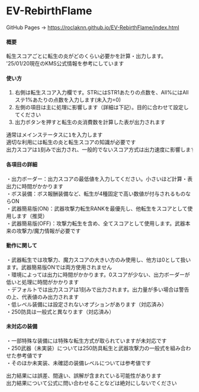 # EV-RebirthFlame
GitHub Pages -> https://roclaknn.github.io/EV-RebirthFlame/index.html

#### 概要
転生スコアごとに転生の炎がどのくらい必要かを計算・出力します。<br>
'25/01/20現在のKMS公式情報を参考にしています<br>

#### 使い方
1. 右側は転生スコア入力欄です。STRにはSTR1あたりの点数を、All%にはAllステ1%あたりの点数を入力します(未入力=0)<br>
2. 左側の項目は主に処理に影響します（詳細は下記）。目的に合わせて設定してください<br>
3. 出力ボタンを押すと転生の炎消費数を計算した表が出力されます<br>
<pre>
通常はメインステータスに1を入力します
適切な利用には転生の炎と転生スコアの知識が必要です
出力スコアは1刻みで出力され、一般的でないスコア方式は出力速度に影響します
</pre>
#### 各項目の詳細
・出力ボーダー：出力スコアの最低値を入力してください。小さいほど計算・表出力に時間がかかります<br>
・ボス装備：ボス報酬装備など、転生が4種固定で高い数値が付与されるものならON<br>
・武器簡易版(ON)：武器攻撃力転生RANKを最優先し、他転生をスコアとして使用します（推奨）<br>
・武器簡易版(OFF)：攻撃力転生を含め、全てスコアとして使用します。武器本来の攻撃力/魔力情報が必要です<br>

#### 動作に関して
・武器転生では攻撃力、魔力スコアの大きい方のみ使用し、他方は0として扱います。武器簡易版ONでは両方使用されません<br>
・環境によっては出力に時間がかかります。0スコアが少ない、出力ボーダーが低いと処理に時間がかかります<br>
・デフォルトでは出力スコアは1刻みで出力されます。出力量が多い場合は警告の上、代表値のみ出力されます<br>
・低レベル装備には設定されないオプションがあります（対応済み）<br>
・250防具は一般式と異なります（対応済み）<br>

#### 未対応の装備
・一部特殊な装備には特殊な転生方式が取られていますが未対応です<br>
・250武器（未実装）については250防具転生と武器攻撃力の一般式を組み合わせた参考値です<br>
・そのほか未実装、未確認の装備レベルについては参考値です<br>

出力結果には誤差、間違い、誤解が含まれている可能性があります<br>
出力結果について公式に問い合わせることなどは絶対にしないでください
